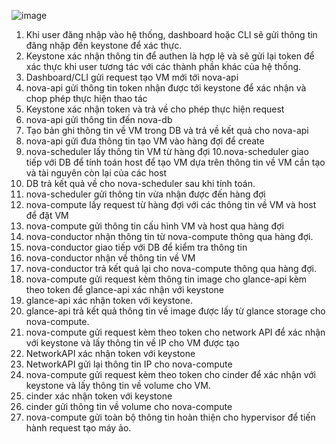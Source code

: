 ![image](https://user-images.githubusercontent.com/44855268/138988462-2ae05322-fe8b-4497-b463-0c42ee9854ad.png)

1. Khi user đăng nhập vào hệ thống, dashboard hoặc CLI sẽ gửi thông tin đăng nhập đến keystone để xác thực.
2. Keystone xác nhận thông tin để authen là hợp lệ và sẽ gửi lại token để xác thực khi user tương tác với các thành phần khác của hệ thống.
3. Dashboard/CLI gửi request tạo VM mới tới nova-api
4. nova-api gửi thông tin token nhận được tới keystone để xác nhận và chop phép thực hiện thao tác
5. Keystone xác nhận token và trả về cho phép thực hiện request
6. nova-api gửi thông tin đến nova-db
7. Tạo bản ghi thông tin về VM trong DB và trả về kết quả cho nova-api
8. nova-api gửi đưa thông tin tạo VM vào hàng đợi để create
9. nova-scheduler lấy thông tin VM từ hàng đợi
10.nova-scheduler giao tiếp với DB để tính toán host để tạo VM dựa trên thông tin về VM cần tạo và tài nguyên còn lại của các host
11. DB trả kết quả về cho nova-scheduler sau khi tính toán.
12. nova-scheduler gửi thông tin vừa nhận được đến hàng đợi
13. nova-compute lấy request từ hàng đợi với các thông tin về VM và host để đặt VM
14. nova-compute gửi thông tin cấu hình VM và host qua hàng đợi
15. nova-conductor nhận thông tin từ nova-compute thông qua hàng đợi.
16. nova-conductor giao tiếp với DB để kiểm tra thông tin
17. nova-conductor nhận về thông tin về VM
18. nova-conductor trả kết quả lại cho nova-compute thông qua hàng đợi.
19. nova-compute gửi request kèm thông tin image cho glance-api kèm theo token để glance-api xác nhận với keystone
20. glance-api xác nhận token với keystone.
21. glance-api trả kết quả thông tin về image được lấy từ glance storage cho nova-compute.
22. nova-compute gửi request kèm theo token cho network API để xác nhận với keystone và lấy thông tin về IP cho VM được tạo
23. NetworkAPI xác nhận token với keystone
24. NetworkAPI gửi lại thông tin IP cho nova-compute
25. nova-compute gửi request kèm theo token cho cinder để xác nhận với keystone và lấy thông tin về volume cho VM.
26. cinder xác nhận token với keystone
27. cinder gửi thông tin về volume cho nova-compute
28. nova-compute gửi toàn bộ thông tin hoàn thiện cho hypervisor để tiến hành request tạo máy ảo.
